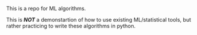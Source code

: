 This is a repo for ML algorithms. 

This is ***NOT*** a demonstartion of how to use existing ML/statistical tools, but rather practicing to write these algorithms in python.

